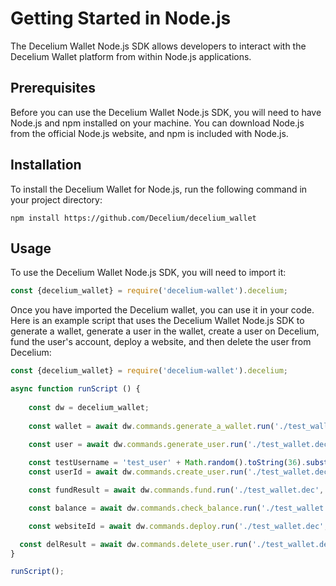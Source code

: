 # Getting Started in Node.js

The Decelium Wallet Node.js SDK allows developers to interact with the Decelium Wallet platform from within Node.js applications.

## Prerequisites

Before you can use the Decelium Wallet Node.js SDK, you will need to have Node.js and npm installed on your machine. You can download Node.js from the official Node.js website, and npm is included with Node.js.

## Installation

To install the Decelium Wallet for Node.js, run the following command in your project directory:

    npm install https://github.com/Decelium/decelium_wallet
    
## Usage

To use the Decelium Wallet Node.js SDK, you will need to import it:

```javascript
const {decelium_wallet} = require('decelium-wallet').decelium;
```

Once you have imported the Decelium wallet, you can use it in your code. Here is an example script that uses the Decelium Wallet Node.js SDK to generate a wallet, generate a user in the wallet, create a user on Decelium, fund the user's account, deploy a website, and then delete the user from Decelium:

```javascript
const {decelium_wallet} = require('decelium-wallet').decelium;

async function runScript () {
  
    const dw = decelium_wallet;  
      
    const wallet = await dw.commands.generate_a_wallet.run('./test_wallet.dec');

    const user = await dw.commands.generate_user.run('./test_wallet.dec', 'test_user', 'confirm');
      
    const testUsername = 'test_user' + Math.random().toString(36).substring(7);
    const userId = await dw.commands.create_user.run('./test_wallet.dec', 'test_user', testUsername, 'test.paxfinancial.ai', 'passtest');

    const fundResult = await dw.commands.fund.run('./test_wallet.dec', 'test_user', 'test.paxfinancial.ai');

    const balance = await dw.commands.check_balance.run('./test_wallet.dec', 'test_user', 'test.paxfinancial.ai');

    const websiteId = await dw.commands.deploy.run('./test_wallet.dec', 'test_user', 'test.paxfinancial.ai', 'test/example_small_website.ipfs', './website/');

  const delResult = await dw.commands.delete_user.run('./test_wallet.dec', 'test_user', testUsername, 'test.paxfinancial.ai');      
}                                                   

runScript();

```